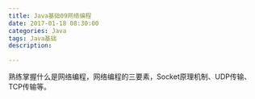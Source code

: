 ```yaml
---
title: Java基础09网络编程
date: 2017-01-18 08:30:00
categories: Java
tags: Java基础
description: 

---
```



熟练掌握什么是网络编程，网络编程的三要素，Socket原理机制、UDP传输、TCP传输等。